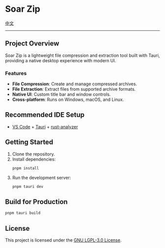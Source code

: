 # Soar Zip

[中文](README_CN.md)

---

## Project Overview

Soar Zip is a lightweight file compression and extraction tool built with Tauri, providing a native desktop experience with modern UI.

### Features
- **File Compression**: Create and manage compressed archives.
- **File Extraction**: Extract files from supported archive formats.
- **Native UI**: Custom title bar and window controls.
- **Cross-platform**: Runs on Windows, macOS, and Linux.

## Recommended IDE Setup

- [VS Code](https://code.visualstudio.com/) + [Tauri](https://marketplace.visualstudio.com/items?itemName=tauri-apps.tauri-vscode) + [rust-analyzer](https://marketplace.visualstudio.com/items?itemName=rust-lang.rust-analyzer)

## Getting Started

1. Clone the repository.
2. Install dependencies:
   ```bash
   pnpm install
   ```
3. Run the development server:
   ```bash
   pnpm tauri dev
   ```

## Build for Production

```bash
pnpm tauri build
```

## License

This project is licensed under the [GNU LGPL-3.0 License](LICENSE).

